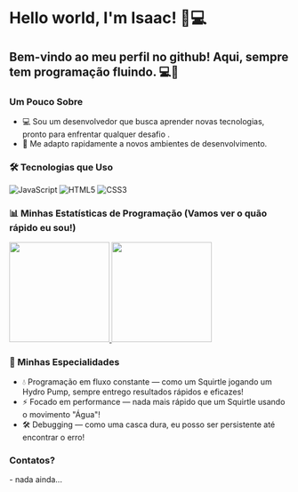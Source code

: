 # Hello world, I'm Isaac! 🐢💻

<div>
  <h2>Bem-vindo ao meu perfil no github! Aqui, sempre tem programação fluindo. 💻🌊</h2>

  <h3> Um Pouco Sobre </h3>
  <ul>
    <li>💻 Sou um desenvolvedor que busca aprender novas tecnologias, pronto para enfrentar qualquer desafio .</li>
    <li>🐢 Me adapto rapidamente a novos ambientes de desenvolvimento.</li>
  </ul>

  <h3>🛠️ Tecnologias que Uso</h3>
  <p>
    <img src="https://img.shields.io/badge/JavaScript-F7DF1E?style=for-the-badge&logo=javascript&logoColor=black" alt="JavaScript" />
    <img src="https://img.shields.io/badge/HTML5-E34F26?style=for-the-badge&logo=html5&logoColor=white" alt="HTML5" />
    <img src="https://img.shields.io/badge/CSS3-1572B6?style=for-the-badge&logo=css3&logoColor=white" alt="CSS3" />

  </p>

  <h3>📊 Minhas Estatísticas de Programação (Vamos ver o quão rápido eu sou!)</h3>
  <a href="https://github.com/[SeuNome]">
    <img height="180" src="https://github-readme-stats.vercel.app/api/?username=zackferr&show_icons=true&theme=gruvbox&include_all_commits=true&count_private=true"/>
  </a>

  <a href="https://github.com/[SeuNome]">
    <img height="180" src="https://github-readme-stats.vercel.app/api/top-langs/?username=zackferr&layout=compact&langs_count=10&theme=gruvbox"/>
  </a>

  <h3>🐢 Minhas Especialidades</h3>
  <ul>
    <li>💧 Programação em fluxo constante — como um Squirtle jogando um Hydro Pump, sempre entrego resultados rápidos e eficazes!</li>
    <li>⚡ Focado em performance — nada mais rápido que um Squirtle usando o movimento "Água"!</li>
    <li>🛠️ Debugging — como uma casca dura, eu posso ser persistente até encontrar o erro!</li>
  </ul>



  <h3>Contatos?</h3>
  <div>
   - nada ainda...
  </div>
